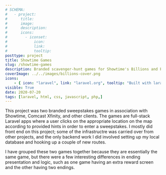 ```yaml
---
# SCHEMA:
#   - project:
#      title:
#      image:
#      description:
#      icons:
#        - iconset:
#            icon:
#            link:
#            tooltip:
posttype: project
title: Showtime Games
slug: /showtime-games
description: Branded scavenger-hunt games for Showtime's Billions and Penny Dreadful
coverImage: ../../images/billions-cover.png
icons:
    - { icon: "laravel", link: "laravel.org", tooltip: "Built with laravel" }
visible: True
date: 2020-07-20
tags: [laravel, html, css, javascript, php,]
---
```


This project was two branded sweepstakes games in association with Showtime, Comcast Xfinity, and other clients. The games are full-stack Laravel apps where a user clicks on the appropriate location on the map according to provided hints in order to enter a sweepstakes. I mostly did front end on this project; some of the infrastructre was carried over from other projects, and the only backend work I did involved setting up my local database and hooking up a couple of new routes.


I have grouped these two games together because they are essentially the same game, but there were a few interesting differences in ending presentation and logic, such as one game having an extra reward screen and the other having two endings.


     
